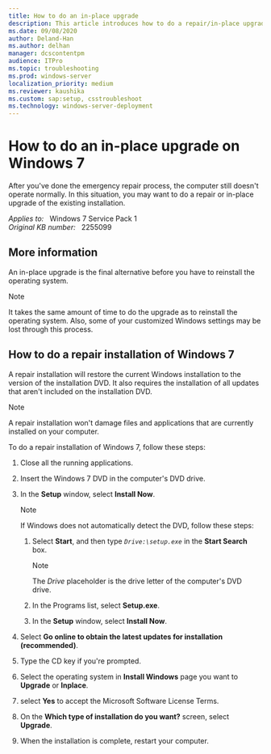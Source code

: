 ```yaml
---
title: How to do an in-place upgrade
description: This article introduces how to do a repair/in-place upgrade of the existing installation for Windows 7 Service Pack 1.
ms.date: 09/08/2020
author: Deland-Han
ms.author: delhan
manager: dcscontentpm
audience: ITPro
ms.topic: troubleshooting
ms.prod: windows-server
localization_priority: medium
ms.reviewer: kaushika
ms.custom: sap:setup, csstroubleshoot
ms.technology: windows-server-deployment
---
```

# How to do an in-place upgrade on Windows 7

After you've done the emergency repair process, the computer still doesn't operate normally. In this situation, you may want to do a repair or in-place upgrade of the existing installation.

_Applies to:_ &nbsp; Windows 7 Service Pack 1  
_Original KB number:_ &nbsp; 2255099

## More information

An in-place upgrade is the final alternative before you have to reinstall the operating system.

> [!NOTE]
> It takes the same amount of time to do the upgrade as to reinstall the operating system. Also, some of your customized Windows settings may be lost through this process.

## How to do a repair installation of Windows 7

A repair installation will restore the current Windows installation to the version of the installation DVD. It also requires the installation of all updates that aren't included on the installation DVD.

> [!NOTE]
> A repair installation won't damage files and applications that are currently installed on your computer.

To do a repair installation of Windows 7, follow these steps:

1. Close all the running applications.
2. Insert the Windows 7 DVD in the computer's DVD drive.
3. In the **Setup** window, select **Install Now**.

    > [!NOTE]
    > If Windows does not automatically detect the DVD, follow these steps:

      1. Select **Start**, and then type *`Drive:\setup.exe`* in the **Start Search** box.

         > [!NOTE]
         > The *Drive* placeholder is the drive letter of the computer's DVD drive.

      2. In the Programs list, select **Setup.exe**.
      3. In the **Setup** window, select **Install Now**.

4. Select **Go online to obtain the latest updates for installation (recommended)**.
5. Type the CD key if you're prompted.
6. Select the operating system in **Install Windows** page you want to **Upgrade** or **Inplace**.
7. select **Yes** to accept the Microsoft Software License Terms.
8. On the **Which type of installation do you want?** screen, select **Upgrade**.
9. When the installation is complete, restart your computer.
